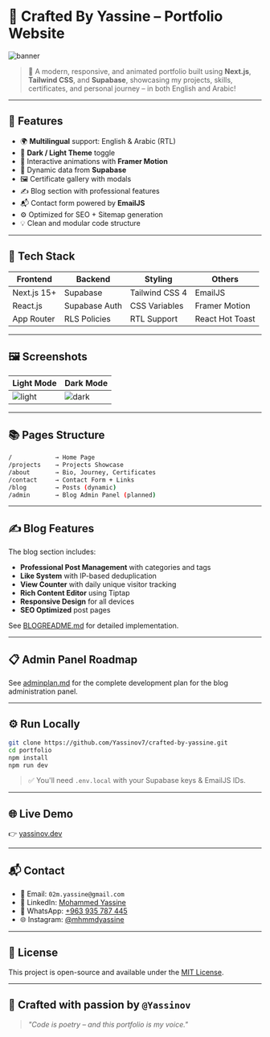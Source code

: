 # 🧠 Crafted By Yassine – Portfolio Website

![banner](https://your-image-link/banner.png)

> 🚀 A modern, responsive, and animated portfolio built using **Next.js**, **Tailwind CSS**, and **Supabase**, showcasing my projects, skills, certificates, and personal journey – in both English and Arabic!

---

## 📌 Features

- 🌍 **Multilingual** support: English & Arabic (RTL)
- 🎨 **Dark / Light Theme** toggle
- 🧩 Interactive animations with **Framer Motion**
- 📁 Dynamic data from **Supabase**
- 🖼️ Certificate gallery with modals
- ✍️ Blog section with professional features
- 📬 Contact form powered by **EmailJS**
- ⚙️ Optimized for SEO + Sitemap generation
- 💡 Clean and modular code structure

---

## 🧪 Tech Stack

| Frontend        | Backend        | Styling        | Others           |
|----------------|----------------|----------------|------------------|
| Next.js 15+     | Supabase       | Tailwind CSS 4 | EmailJS          |
| React.js        | Supabase Auth  | CSS Variables  | Framer Motion    |
| App Router      | RLS Policies   | RTL Support    | React Hot Toast  |

---

## 🖼️ Screenshots

| Light Mode | Dark Mode |
|------------|-----------|
| ![light](https://your-image-link/light.png) | ![dark](https://your-image-link/dark.png) |

---

## 📚 Pages Structure

```bash
/            → Home Page
/projects    → Projects Showcase
/about       → Bio, Journey, Certificates
/contact     → Contact Form + Links
/blog        → Posts (dynamic)
/admin       → Blog Admin Panel (planned)
```

---

## ✍️ Blog Features

The blog section includes:

- **Professional Post Management** with categories and tags
- **Like System** with IP-based deduplication
- **View Counter** with daily unique visitor tracking
- **Rich Content Editor** using Tiptap
- **Responsive Design** for all devices
- **SEO Optimized** post pages

See [BLOGREADME.md](BLOGREADME.md) for detailed implementation.

---

## 📋 Admin Panel Roadmap

See [adminplan.md](adminplan.md) for the complete development plan for the blog administration panel.

---

## ⚙️ Run Locally

```bash
git clone https://github.com/Yassinov7/crafted-by-yassine.git
cd portfolio
npm install
npm run dev
```

> ✅ You'll need `.env.local` with your Supabase keys & EmailJS IDs.

---

## 🌐 Live Demo

👉 [yassinov.dev](https://crafted-by-yassine.vercel.app)

---

## 📬 Contact

- 📧 Email: `02m.yassine@gmail.com`
- 💼 LinkedIn: [Mohammed Yassine](https://linkedin.com/in/mohammed-yassine-70499921a)
- 📱 WhatsApp: [+963 935 787 445](https://wa.me/963935787445)
- 🌐 Instagram: [@mhmmdyassine](https://instagram.com/mhmmdyassine)

---

## 📝 License

This project is open-source and available under the [MIT License](LICENSE).

---

## 💖 Crafted with passion by `@Yassinov`

> _"Code is poetry – and this portfolio is my voice."_